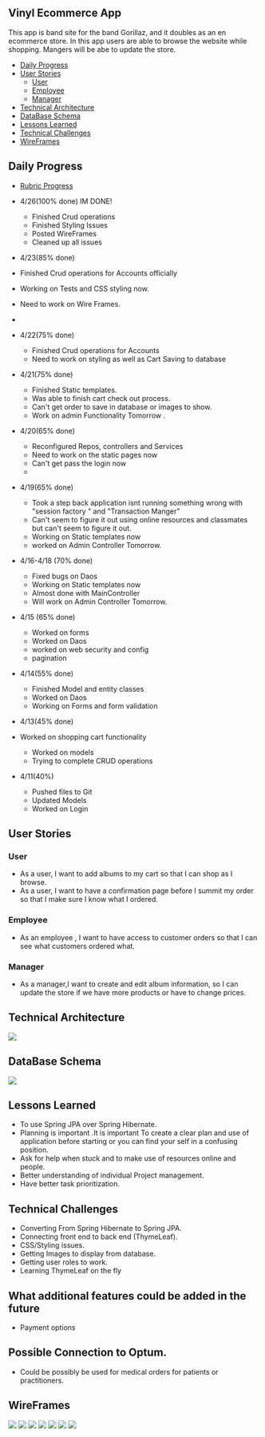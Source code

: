 
## Vinyl Ecommerce App

This app is band site for the band Gorillaz, and it doubles as an en ecommerce store. In this app users are able to browse the website while shopping. Mangers will be abe to update the store.

- [Daily Progress](#Daily-Progess)
- [User Stories](#User-Stories)
    - [User](#User)
    - [Employee](#Employee)
    - [Manager](#Manager)
- [Technical Architecture](#Technical-Architecture)
- [DataBase Schema](#DataBase-Schema)
- [Lessons Learned](#Lessons-Learned)
- [Technical Challenges](#Technical-Challenges)
- [WireFrames](#WireFrames)







## Daily Progress
- [Rubric Progress](https://docs.google.com/document/d/1ZbVkJttdXHiQVjiffhGwbZS45-2beWKIb5-VGY7gfB4/edit)

- 4/26(100% done) IM DONE!
  - Finished Crud operations 
  - Finished Styling Issues
  - Posted WireFrames
  - Cleaned up all issues



- 4/23(85% done)
- Finished Crud operations for Accounts officially
- Working on Tests and CSS styling now.
- Need to work on Wire Frames.
- 
- 4/22(75% done)
  - Finished Crud operations for Accounts
  - Need to work on styling as well as Cart Saving to database

- 4/21(75% done)
  - Finished Static templates.
  - Was able to finish cart check out process.
  - Can't get order to save in database or images to show.
  - Work on admin Functionality Tomorrow .

- 4/20(65% done)
  - Reconfigured Repos, controllers and Services 
  - Need to work on the static pages now
  - Can't get pass the login now
  - 

- 4/19(65% done)
  - Took a step back application isnt running something wrong with "session factory " and "Transaction Manger"
  - Can't seem to figure it out using online resources and classmates but can't seem to figure it out.
  - Working on Static templates now
  - worked on Admin Controller Tomorrow.


- 4/16-4/18 (70% done)
  - Fixed bugs  on Daos
  - Working on Static templates now
  - Almost done with MainController 
  - Will work on Admin Controller Tomorrow.
  
- 4/15 (65% done)
  - Worked on forms
  - Worked on Daos
  - worked on web security and config
  - pagination


- 4/14(55% done)
  - Finished Model and entity classes
  - Worked on Daos
  - Working on Forms and form validation 
 
- 4/13(45% done)
- Worked on shopping cart functionality
    - Worked on models
    - Trying to complete CRUD operations
- 4/11(40%)
    - Pushed files to Git
    - Updated Models
    - Worked on Login
  


## User Stories
### User
- As a user, I want to add albums to my cart so that I can shop as I browse.
- As a user, I want to have a confirmation page before I summit my order so that I make sure I know what I ordered.
### Employee
- As an employee , I want to have access to customer orders so that I can see what customers ordered what.
### Manager
- As a  manager,I want to create and edit album information, so I can update the store if we have more products or have to change prices.

## Technical Architecture

<img src="Images/FRONT END.jpg">


## DataBase Schema

<img src="Images/Screenshot 2022-04-25 164306.png">

## Lessons Learned
- To use Spring JPA over Spring Hibernate.
- Planning is important .It is important To create a clear plan and use of  application before starting or you can find your self in a confusing position.
- Ask for help when stuck and to make use of  resources online and people.
- Better understanding of individual Project management.
- Have better task prioritization.

## Technical Challenges
- Converting From Spring Hibernate to Spring JPA.
- Connecting front end to back end (ThymeLeaf).
- CSS/Styling issues.
- Getting Images to display from database.
- Getting user roles to work.
- Learning ThymeLeaf on the fly

## What additional features could be added in the future
- Payment options

##  Possible Connection to Optum.
- Could be possibly be used for medical orders for patients or practitioners.

## WireFrames
<img src="WireFrames/IMG-3431.jpg">
<img src="WireFrames/IMG-3432.jpg">
<img src="WireFrames/IMG-3433.jpg.jpg">
<img src="WireFrames/IMG-3434.jpg">
<img src="WireFrames/IMG-3435.jpg">
<img src="WireFrames/IMG-3436.jpg">
<img src="WireFrames/IMG-3437.jpg">




